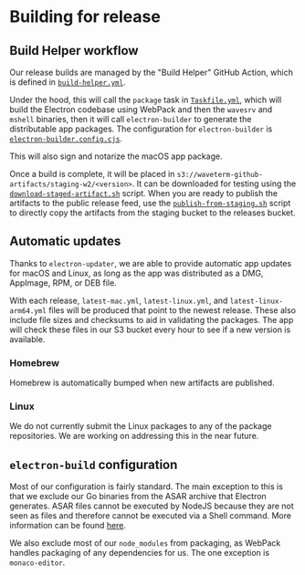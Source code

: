 # Building for release

## Build Helper workflow

Our release builds are managed by the "Build Helper" GitHub Action, which is defined
in [`build-helper.yml`](../../.github/workflows/build-helper.yml).

Under the hood, this will call the `package` task in
[`Taskfile.yml`](../../Taskfile.yml), which will build the Electron codebase using
WebPack and then the `wavesrv` and `mshell` binaries, then it will call `electron-builder`
to generate the distributable app packages. The configuration for `electron-builder`
is [`electron-builder.config.cjs`](../../electron-builder.config.cjs).

This will also sign and notarize the macOS app package.

Once a build is complete, it will be placed in `s3://waveterm-github-artifacts/staging-w2/<version>`.
It can be downloaded for testing using the [`download-staged-artifact.sh`](./download-staged-artifact.sh)
script. When you are ready to publish the artifacts to the public release feed, use the
[`publish-from-staging.sh`](./publish-from-staging.sh) script to directly copy the artifacts from
the staging bucket to the releases bucket.

## Automatic updates

Thanks to `electron-updater`, we are able to provide automatic app updates for macOS and Linux,
as long as the app was distributed as a DMG, AppImage, RPM, or DEB file.

With each release, `latest-mac.yml`, `latest-linux.yml`, and `latest-linux-arm64.yml` files will be produced that point to the
newest release. These also include file sizes and checksums to aid in validating the packages. The app
will check these files in our S3 bucket every hour to see if a new version is available.

### Homebrew

Homebrew is automatically bumped when new artifacts are published.

### Linux

We do not currently submit the Linux packages to any of the package repositories. We
are working on addressing this in the near future.

## `electron-build` configuration

Most of our configuration is fairly standard. The main exception to this is that we exclude
our Go binaries from the ASAR archive that Electron generates. ASAR files cannot be executed
by NodeJS because they are not seen as files and therefore cannot be executed via a Shell
command. More information can be found
[here](https://www.electronjs.org/docs/latest/tutorial/asar-archives#executing-binaries-inside-asar-archive).

We also exclude most of our `node_modules` from packaging, as WebPack handles packaging
of any dependencies for us. The one exception is `monaco-editor`.
